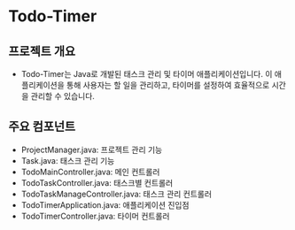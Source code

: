 # Todo-Timer

## 프로젝트 개요
- Todo-Timer는 Java로 개발된 태스크 관리 및 타이머 애플리케이션입니다. 이 애플리케이션을 통해 사용자는 할 일을 관리하고, 타이머를 설정하여 효율적으로 시간을 관리할 수 있습니다.

## 주요 컴포넌트

- ProjectManager.java: 프로젝트 관리 기능
- Task.java: 태스크 관리 기능
- TodoMainController.java: 메인 컨트롤러
- TodoTaskController.java: 태스크별 컨트롤러
- TodoTaskManageController.java: 태스크 관리 컨트롤러
- TodoTimerApplication.java: 애플리케이션 진입점
- TodoTimerController.java: 타이머 컨트롤러
